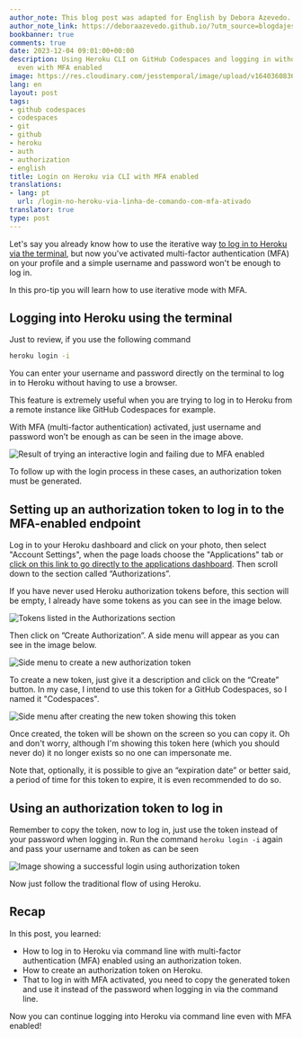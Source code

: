 ```yaml
---
author_note: This blog post was adapted for English by Debora Azevedo.
author_note_link: https://deboraazevedo.github.io/?utm_source=blogdajess
bookbanner: true
comments: true
date: 2023-12-04 09:01:00+00:00
description: Using Heroku CLI on GitHub Codespaces and logging in without a browser
  even with MFA enabled
image: https://res.cloudinary.com/jesstemporal/image/upload/v1640360836/covers/pro_tip_voc9gk.png
lang: en
layout: post
tags:
- github codespaces
- codespaces
- git
- github
- heroku
- auth
- authorization
- english
title: Login on Heroku via CLI with MFA enabled
translations:
- lang: pt
  url: /login-no-heroku-via-linha-de-comando-com-mfa-ativado
translator: true
type: post
---
```




Let's say you already know how to use the iterative way [to log in to Heroku via the terminal](https://jtemporal.com/login-to-heroku-from-github-codespaces/), but now you've activated multi-factor authentication (MFA) on your profile and a simple username and password won't be enough to log in.

In this pro-tip you will learn how to use iterative mode with MFA.

## Logging into Heroku using the terminal

Just to review, if you use the following command

```bash
heroku login -i
```

You can enter your username and password directly on the terminal to log in to Heroku without having to use a browser.

This feature is extremely useful when you are trying to log in to Heroku from a remote instance like GitHub Codespaces for example.

With MFA (multi-factor authentication) activated, just  username and password won’t be enough as can be seen in the image above.

![Result of trying an interactive login and failing due to MFA enabled](https://res.cloudinary.com/jesstemporal/image/upload/v1694306510/heroku-login-cli-credentials-not-enough-mfa-enabled_aye1lw.png)

To follow up with the login process in these cases, an authorization token must be generated.

## Setting up an authorization token to log in to the MFA-enabled endpoint

Log in to your Heroku dashboard and click on your photo, then select "Account Settings", when the page loads choose the "Applications" tab or [click on this link to go directly to the applications dashboard](https://dashboard.heroku.com/account/applications). Then scroll down to the section called “Authorizations”.

If you have never used Heroku authorization tokens before, this section will be empty, I already have some tokens as you can see in the image below.

![Tokens listed in the Authorizations section](https://res.cloudinary.com/jesstemporal/image/upload/v1694307511/heroku-lists-of-authorization-tokens_tli8dd.png)


Then click on ”Create Authorization”. A side menu will appear as you can see in the image below.

![Side menu to create a new authorization token](https://res.cloudinary.com/jesstemporal/image/upload/v1694307588/lateral-menu-for-creating-new-authorization-token.png)


To create a new token, just give it a description and click on the “Create” button. In my case, I intend to use this token for a GitHub Codespaces, so I named it "Codespaces".

![Side menu after creating the new token showing this token](https://res.cloudinary.com/jesstemporal/image/upload/v1694307686/heroku-authorization-token-created-successfully.png)

Once created, the token will be shown on the screen so you can copy it. Oh and don't worry, although I'm showing this token here (which you should never do) it no longer exists so no one can impersonate me.

Note that, optionally, it is possible to give an “expiration date” or better said, a period of time for this token to expire, it is even recommended to do so.

## Using an authorization token to log in

Remember to copy the token, now to log in, just use the token instead of your password when logging in. Run the command `heroku login -i` again and pass your username and token as can be seen

![Image showing a successful login using authorization token](https://res.cloudinary.com/jesstemporal/image/upload/v1694308188/successful-login-with-authorization-token-heroku.png)

Now just follow the traditional flow of using Heroku.

## Recap

In this post, you learned:

- How to log in to Heroku via command line with multi-factor authentication (MFA) enabled using an authorization token.
- How to create an authorization token on Heroku.
- That to log in with MFA activated, you need to copy the generated token and use it instead of the password when logging in via the command line.

Now you can continue logging into Heroku via command line even with MFA enabled!